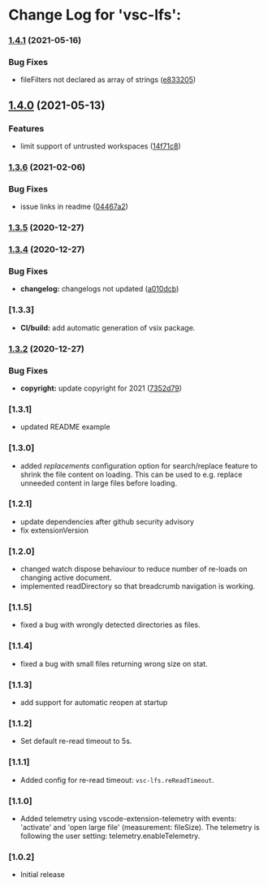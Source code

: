 # Change Log for 'vsc-lfs':

### [1.4.1](https://github.com/mbehr1/vsc-lfs/compare/v1.4.0...v1.4.1) (2021-05-16)


### Bug Fixes

* fileFilters not declared as array of strings ([e833205](https://github.com/mbehr1/vsc-lfs/commit/e833205238598f557cc6eba0e069bcf3fff14078))

## [1.4.0](https://github.com/mbehr1/vsc-lfs/compare/v1.3.6...v1.4.0) (2021-05-13)


### Features

* limit support of untrusted workspaces ([14f71c8](https://github.com/mbehr1/vsc-lfs/commit/14f71c89cb29ea314cb9ee32af7cb371737ac96d))

### [1.3.6](https://github.com/mbehr1/vsc-lfs/compare/v1.3.5...v1.3.6) (2021-02-06)


### Bug Fixes

* issue links in readme ([04467a2](https://github.com/mbehr1/vsc-lfs/commit/04467a2aa1eab7ef07f7e2ab8f8970209cf2eabd))

### [1.3.5](https://github.com/mbehr1/vsc-lfs/compare/v1.3.4...v1.3.5) (2020-12-27)

### [1.3.4](https://github.com/mbehr1/vsc-lfs/compare/v1.3.3...v1.3.4) (2020-12-27)


### Bug Fixes

* **changelog:** changelogs not updated ([a010dcb](https://github.com/mbehr1/vsc-lfs/commit/a010dcb5fd73cd6ef9ef025f689e65b7b24371e8))

### [1.3.3]
* **CI/build:** add automatic generation of vsix package.

### [1.3.2](https://github.com/mbehr1/vsc-lfs/compare/v1.3.1...v1.3.2) (2020-12-27)


### Bug Fixes

* **copyright:** update copyright for 2021 ([7352d79](https://github.com/mbehr1/vsc-lfs/commit/7352d7908cee19e66afee78f1190bf3d7a7d57d5))

### [1.3.1]
- updated README example

### [1.3.0]
- added *replacements* configuration option for search/replace feature to shrink the file content on loading. This can be used to e.g. replace unneeded content in large files before loading.

### [1.2.1]
- update dependencies after github security advisory
- fix extensionVersion

### [1.2.0]
- changed watch dispose behaviour to reduce number of re-loads on changing active document.
- implemented readDirectory so that breadcrumb navigation is working.

### [1.1.5]
- fixed a bug with wrongly detected directories as files.

### [1.1.4]
- fixed a bug with small files returning wrong size on stat.

### [1.1.3]
- add support for automatic reopen at startup

### [1.1.2]
- Set default re-read timeout to 5s.

### [1.1.1]
- Added config for re-read timeout: `vsc-lfs.reReadTimeout`.

### [1.1.0]

- Added telemetry using vscode-extension-telemetry with events: 'activate' and 'open large file' (measurement: fileSize). The telemetry is following the user setting: telemetry.enableTelemetry.
### [1.0.2]
- Initial release
